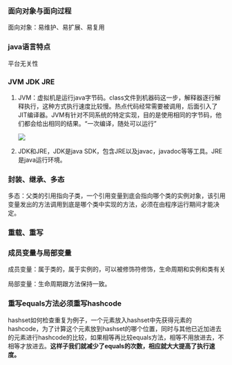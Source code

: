 ### 面向对象与面向过程

面向对象：易维护、易扩展、易复用

### java语言特点

平台无关性

### JVM JDK JRE

1. JVM：虚拟机是运行java字节码。class文件到机器码这一步，解释器逐行解释执行，这种方式执行速度比较慢。热点代码经常需要被调用，后面引入了JIT编译器。JVM有针对不同系统的特定实现，目的是使用相同的字节码，他们都会给出相同的结果。“一次编译，随处可以运行”

   ![](https://tva1.sinaimg.cn/large/006y8mN6ly1g8dt89dojcj31640b20tg.jpg)

2. JDK和JRE，JDK是java SDK，包含JRE以及javac，javadoc等等工具。JRE是java运行环境。

### 封装、继承、多态

多态：父类的引用指向子类，一个引用变量到底会指向哪个类的实例对象，该引用变量发出的方法调用到底是哪个类中实现的方法，必须在由程序运行期间才能决定。

### 重载、重写

### 成员变量与局部变量

成员变量：属于类的，属于实例的，可以被修饰符修饰，生命周期和实例和类有关

局部变量：生命周期跟方法保持一致。

### 重写equals方法必须重写hashcode

hashset如何检查重复为例子，一个元素放入hashset中先获得元素的hashcode，为了计算这个元素放到hashset的哪个位置，同时与其他已近加进去的元素进行hashcode的比较，如果相等再比较equals方法，相等不用放进去，不相等才放进去。**这样子我们就减少了equals的次数，相应就大大提高了执行速度。**